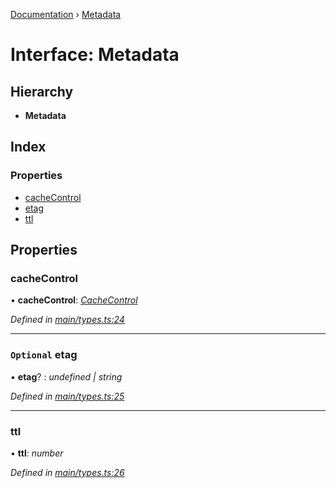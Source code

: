[Documentation](../README.md) › [Metadata](metadata.md)

# Interface: Metadata

## Hierarchy

* **Metadata**

## Index

### Properties

* [cacheControl](metadata.md#cachecontrol)
* [etag](metadata.md#optional-etag)
* [ttl](metadata.md#ttl)

## Properties

###  cacheControl

• **cacheControl**: *[CacheControl](cachecontrol.md)*

*Defined in [main/types.ts:24](https://github.com/bad-batch/cacheability/blob/b8f947e/src/main/types.ts#L24)*

___

### `Optional` etag

• **etag**? : *undefined | string*

*Defined in [main/types.ts:25](https://github.com/bad-batch/cacheability/blob/b8f947e/src/main/types.ts#L25)*

___

###  ttl

• **ttl**: *number*

*Defined in [main/types.ts:26](https://github.com/bad-batch/cacheability/blob/b8f947e/src/main/types.ts#L26)*
